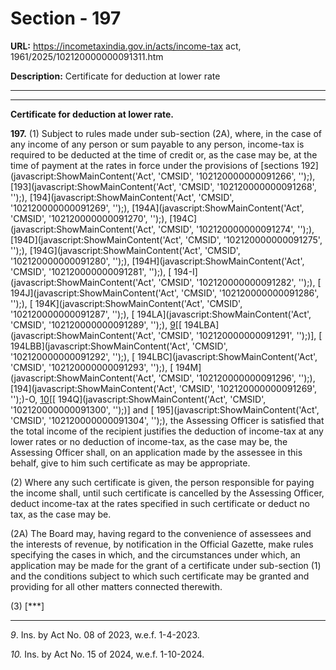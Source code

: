 # Section - 197

**URL:** https://incometaxindia.gov.in/acts/income-tax act, 1961/2025/102120000000091311.htm

**Description:** Certificate for deduction at lower rate

---

****

**Certificate for deduction at lower rate.**

**197.** (1) Subject to rules made under sub-section (2A), where, in the case of any income of any person or sum payable to any person, income-tax is required to be deducted at the time of credit or, as the case may be, at the time of payment at the rates in force under the provisions of [sections 192](javascript:ShowMainContent\('Act', 'CMSID', '102120000000091266', ''\);), [193](javascript:ShowMainContent\('Act', 'CMSID', '102120000000091268', ''\);), [194](javascript:ShowMainContent\('Act', 'CMSID', '102120000000091269', ''\);), [194A](javascript:ShowMainContent\('Act', 'CMSID', '102120000000091270', ''\);), [194C](javascript:ShowMainContent\('Act', 'CMSID', '102120000000091274', ''\);), [194D](javascript:ShowMainContent\('Act', 'CMSID', '102120000000091275', ''\);), [194G](javascript:ShowMainContent\('Act', 'CMSID', '102120000000091280', ''\);), [194H](javascript:ShowMainContent\('Act', 'CMSID', '102120000000091281', ''\);), [ 194-I](javascript:ShowMainContent\('Act', 'CMSID', '102120000000091282', ''\);), [ 194J](javascript:ShowMainContent\('Act', 'CMSID', '102120000000091286', ''\);), [ 194K](javascript:ShowMainContent\('Act', 'CMSID', '102120000000091287', ''\);), [ 194LA](javascript:ShowMainContent\('Act', 'CMSID', '102120000000091289', ''\);), [9](javascript:ShowFootnote\('fn9'\);)[[ 194LBA](javascript:ShowMainContent\('Act', 'CMSID', '102120000000091291', ''\);)], [ 194LBB](javascript:ShowMainContent\('Act', 'CMSID', '102120000000091292', ''\);), [ 194LBC](javascript:ShowMainContent\('Act', 'CMSID', '102120000000091293', ''\);), [ 194M](javascript:ShowMainContent\('Act', 'CMSID', '102120000000091296', ''\);), [194](javascript:ShowMainContent\('Act', 'CMSID', '102120000000091269', ''\);)-O, [10](javascript:ShowFootnote\('fn10'\);)[[ 194Q](javascript:ShowMainContent\('Act', 'CMSID', '102120000000091300', ''\);)] and [ 195](javascript:ShowMainContent\('Act', 'CMSID', '102120000000091304', ''\);), the Assessing Officer is satisfied that the total income of the recipient justifies the deduction of income-tax at any lower rates or no deduction of income-tax, as the case may be, the Assessing Officer shall, on an application made by the assessee in this behalf, give to him such certificate as may be appropriate.

(2) Where any such certificate is given, the person responsible for paying the income shall, until such certificate is cancelled by the Assessing Officer, deduct income-tax at the rates specified in such certificate or deduct no tax, as the case may be.

(2A) The Board may, having regard to the convenience of assessees and the interests of revenue, by notification in the Official Gazette, make rules specifying the cases in which, and the circumstances under which, an application may be made for the grant of a certificate under sub-section (1) and the conditions subject to which such certificate may be granted and providing for all other matters connected therewith.

(3) [***]

* * *

_9_. Ins. by Act No. 08 of 2023, w.e.f. 1-4-2023.

_10._ Ins. by Act No. 15 of 2024, w.e.f. 1-10-2024.